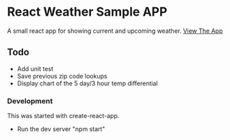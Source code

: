 # React Weather Sample APP
A small react app for showing current and upcoming weather.
[View The App](https://ianchouinard.github.io/react-weather/)

## Todo
- Add unit test
- Save previous zip code lookups
- Display chart of the 5 day/3 hour temp differential

### Development
This was started with create-react-app.
- Run the dev server "npm start"
